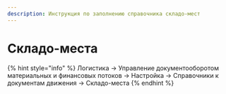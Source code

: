 ```yaml
---
description: Инструкция по заполнению справочника складо-мест
---
```


# Складо-места

{% hint style="info" %}
Логистика → Управление документооборотом материальных и финансовых потоков → Настройка → Справочники к документам движения → Складо-места
{% endhint %}


